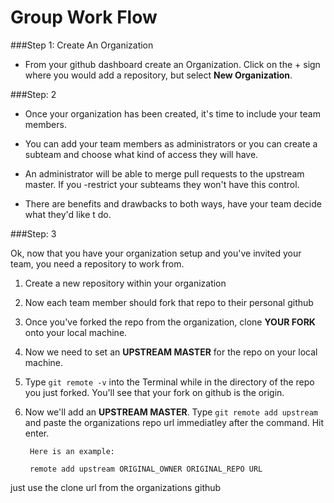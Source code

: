 Group Work Flow
===============
###Step 1: Create An Organization
- From your github dashboard create an Organization. Click on the + sign where you would add a repository, but select **New Organization**.

###Step: 2
- Once your organization has been created, it's time to include your team members. 

- You can add your team members as administrators or you can create a subteam and choose what kind of access they will have. 

- An administrator will be able to merge pull requests to the upstream master. If you -restrict your subteams they won't have this control.

- There are benefits and drawbacks to both ways, have your team decide what they'd like t do.

###Step: 3

Ok, now that you have your organization setup and you've invited your team, you need a repository to work from. 

1. Create a new repository within your organization

2. Now each team member should fork that repo to their personal github

3. Once you've forked the repo from the organization, clone **YOUR FORK** onto your local machine.

4. Now we need to set an **UPSTREAM MASTER** for the repo on your local machine.

5. Type ```git remote -v``` into the Terminal while in the directory of the repo you just forked. You'll see that your fork on github is the origin.

6. Now we'll add an **UPSTREAM MASTER**. Type ```git remote add upstream``` and paste the organizations repo url immediatley after the command. Hit enter.

		Here is an example: 
	
		remote add upstream ORIGINAL_OWNER ORIGINAL_REPO URL

just use the clone url from the organizations github





